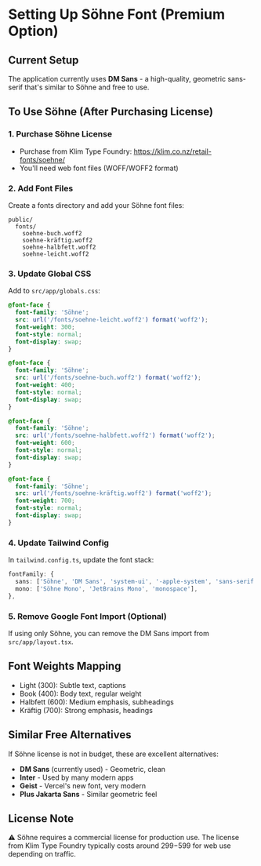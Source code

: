 # Setting Up Söhne Font (Premium Option)

## Current Setup
The application currently uses **DM Sans** - a high-quality, geometric sans-serif that's similar to Söhne and free to use.

## To Use Söhne (After Purchasing License)

### 1. Purchase Söhne License
- Purchase from Klim Type Foundry: https://klim.co.nz/retail-fonts/soehne/
- You'll need web font files (WOFF/WOFF2 format)

### 2. Add Font Files
Create a fonts directory and add your Söhne font files:
```
public/
  fonts/
    soehne-buch.woff2
    soehne-kräftig.woff2
    soehne-halbfett.woff2
    soehne-leicht.woff2
```

### 3. Update Global CSS
Add to `src/app/globals.css`:

```css
@font-face {
  font-family: 'Söhne';
  src: url('/fonts/soehne-leicht.woff2') format('woff2');
  font-weight: 300;
  font-style: normal;
  font-display: swap;
}

@font-face {
  font-family: 'Söhne';
  src: url('/fonts/soehne-buch.woff2') format('woff2');
  font-weight: 400;
  font-style: normal;
  font-display: swap;
}

@font-face {
  font-family: 'Söhne';
  src: url('/fonts/soehne-halbfett.woff2') format('woff2');
  font-weight: 600;
  font-style: normal;
  font-display: swap;
}

@font-face {
  font-family: 'Söhne';
  src: url('/fonts/soehne-kräftig.woff2') format('woff2');
  font-weight: 700;
  font-style: normal;
  font-display: swap;
}
```

### 4. Update Tailwind Config
In `tailwind.config.ts`, update the font stack:

```ts
fontFamily: {
  sans: ['Söhne', 'DM Sans', 'system-ui', '-apple-system', 'sans-serif'],
  mono: ['Söhne Mono', 'JetBrains Mono', 'monospace'],
},
```

### 5. Remove Google Font Import (Optional)
If using only Söhne, you can remove the DM Sans import from `src/app/layout.tsx`.

## Font Weights Mapping
- Light (300): Subtle text, captions
- Book (400): Body text, regular weight
- Halbfett (600): Medium emphasis, subheadings
- Kräftig (700): Strong emphasis, headings

## Similar Free Alternatives
If Söhne license is not in budget, these are excellent alternatives:
- **DM Sans** (currently used) - Geometric, clean
- **Inter** - Used by many modern apps
- **Geist** - Vercel's new font, very modern
- **Plus Jakarta Sans** - Similar geometric feel

## License Note
⚠️ Söhne requires a commercial license for production use. The license from Klim Type Foundry typically costs around $299-$599 for web use depending on traffic.